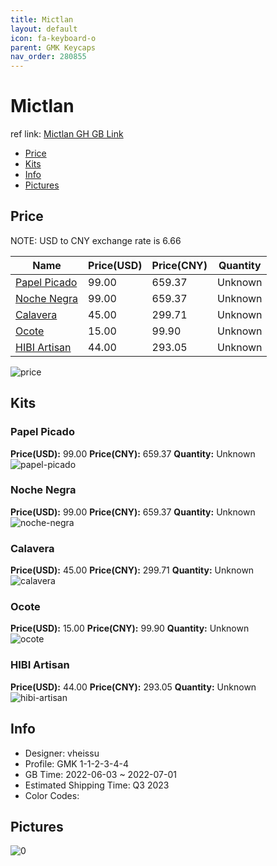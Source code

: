 ```yaml
---
title: Mictlan 
layout: default
icon: fa-keyboard-o
parent: GMK Keycaps
nav_order: 280855
---
```


# Mictlan 

ref link: [Mictlan GH GB Link](https://geekhack.org/index.php?topic=117389.0)

* [Price](#price)
* [Kits](#kits)
* [Info](#info)
* [Pictures](#pictures)

## Price

NOTE: USD to CNY exchange rate is 6.66

| Name          | Price(USD)   |  Price(CNY) | Quantity |
| ------------- | ------------ |  ---------- | -------- |
|[Papel Picado](#papel-picado)|99.00|659.37|Unknown|
|[Noche Negra](#noche-negra)|99.00|659.37|Unknown|
|[Calavera](#calavera)|45.00|299.71|Unknown|
|[Ocote](#ocote)|15.00|99.90|Unknown|
|[HIBI Artisan](#hibi-artisan)|44.00|293.05|Unknown|

<img src="{{ 'assets/images/gmk-keycaps/Mictlan/price.png' | relative_url }}" alt="price" class="image featured">

## Kits
### Papel Picado  
**Price(USD):** 99.00	**Price(CNY):** 659.37	**Quantity:** Unknown  
<img src="{{ 'assets/images/gmk-keycaps/Mictlan/kits_pics/papel-picado.png' | relative_url }}" alt="papel-picado" class="image featured">

### Noche Negra  
**Price(USD):** 99.00	**Price(CNY):** 659.37	**Quantity:** Unknown  
<img src="{{ 'assets/images/gmk-keycaps/Mictlan/kits_pics/noche-negra.png' | relative_url }}" alt="noche-negra" class="image featured">

### Calavera  
**Price(USD):** 45.00	**Price(CNY):** 299.71	**Quantity:** Unknown  
<img src="{{ 'assets/images/gmk-keycaps/Mictlan/kits_pics/calavera.png' | relative_url }}" alt="calavera" class="image featured">

### Ocote  
**Price(USD):** 15.00	**Price(CNY):** 99.90	**Quantity:** Unknown  
<img src="{{ 'assets/images/gmk-keycaps/Mictlan/kits_pics/ocote.png' | relative_url }}" alt="ocote" class="image featured">

### HIBI Artisan  
**Price(USD):** 44.00	**Price(CNY):** 293.05	**Quantity:** Unknown  
<img src="{{ 'assets/images/gmk-keycaps/Mictlan/kits_pics/hibi-artisan.jpg' | relative_url }}" alt="hibi-artisan" class="image featured">

## Info
* Designer: vheissu  
* Profile: GMK 1-1-2-3-4-4  
* GB Time: 2022-06-03 ~ 2022-07-01  
* Estimated Shipping Time: Q3 2023  
* Color Codes:  


## Pictures  
<img src="{{ 'assets/images/gmk-keycaps/Mictlan/rendering_pics/0.jpg' | relative_url }}" alt="0" class="image featured">
